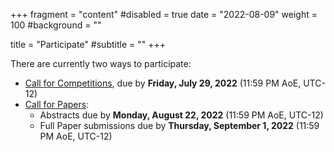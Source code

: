 +++
fragment = "content"
#disabled = true
date = "2022-08-09"
weight = 100
#background = ""

title = "Participate"
#subtitle = ""
+++

There are currently two ways to participate:

* [Call for Competitions](/participate-cfc), due by **Friday, July 29, 2022** (11:59 PM AoE, UTC-12)
* [Call for Papers](/participate-cfp):
  * Abstracts due by **Monday, August 22, 2022** (11:59 PM AoE, UTC-12) 
  * Full Paper​ ​submissions due by **Thursday, September 1, 2022** (11:59 PM AoE, UTC-12) 